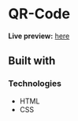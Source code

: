 # QR-Code

**Live preview:** [here](https://matiasnelli.github.io/QR-Code/)

## Built with

### Technologies

* HTML
* CSS
